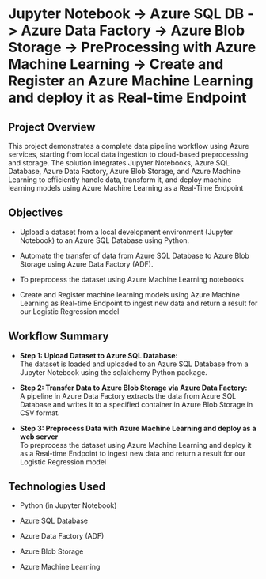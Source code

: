 # Jupyter Notebook -> Azure SQL DB -> Azure Data Factory -> Azure Blob Storage -> PreProcessing with Azure Machine Learning -> Create and Register an Azure Machine Learning and deploy it as Real-time Endpoint

##  Project Overview

This project demonstrates a complete data pipeline workflow using Azure services, starting from local data ingestion to cloud-based preprocessing and storage. The solution integrates Jupyter Notebooks, Azure SQL Database, Azure Data Factory, Azure Blob Storage, and Azure Machine Learning to efficiently handle data, transform it, and deploy machine learning models using Azure Machine Learning as a Real-Time Endpoint

## Objectives

- Upload a dataset from a local development environment (Jupyter Notebook) to an Azure SQL Database using Python.

- Automate the transfer of data from Azure SQL Database to Azure Blob Storage using Azure Data Factory (ADF).

- To preprocess the dataset using Azure Machine Learning notebooks

- Create and Register machine learning models using Azure Machine Learning as Real-time Endpoint to ingest new data and return a result for our Logistic Regression model

## Workflow Summary

- **Step 1: Upload Dataset to Azure SQL Database:**  
  The dataset is loaded and uploaded to an Azure SQL Database from a Jupyter Notebook using the sqlalchemy Python package.

- **Step 2: Transfer Data to Azure Blob Storage via Azure Data Factory:**  
  A pipeline in Azure Data Factory extracts the data from Azure SQL Database and writes it to a specified container in Azure Blob Storage in CSV format.

- **Step 3: Preprocess Data with Azure Machine Learning and deploy as a web server**  
  To preprocess the dataset using Azure Machine Learning and deploy it as a Real-time Endpoint to ingest new data and return a result for our Logistic Regression model

## Technologies Used
- Python (in Jupyter Notebook)

- Azure SQL Database

- Azure Data Factory (ADF)

- Azure Blob Storage

- Azure Machine Learning


